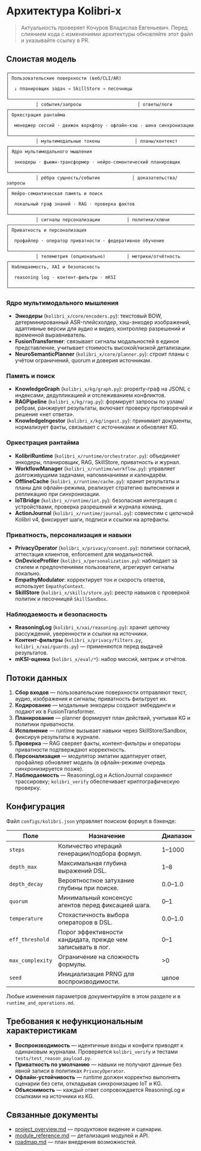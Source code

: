 # Архитектура Kolibri-x

> Актуальность проверяет Кочуров Владислав Евгеньевич. Перед слиянием кода
> с изменениями архитектуры обновляйте этот файл и указывайте ссылку в PR.

## Слоистая модель

```
┌───────────────────────────────────────────────────────────────────────┐
│ Пользовательские поверхности (веб/CLI/AR)                             │
│  ↓ планировщик задач → SkillStore → песочницы                         │
└───────────────────────────────────────────────────────────────────────┘
           │ события/запросы                     │ ответы/логи
┌───────────────────────────────────────────────────────────────────────┐
│ Оркестрация рантайма                                                  │
│  менеджер сессий · движок воркфлоу · офлайн-кэш · шина синхронизации  │
└───────────────────────────────────────────────────────────────────────┘
           │ мультимодальные токены             │ планы/контекст
┌───────────────────────────────────────────────────────────────────────┐
│ Ядро мультимодального мышления                                        │
│  энкодеры · фьюжн-трансформер · нейро-семантический планировщик        │
└───────────────────────────────────────────────────────────────────────┘
           │ рёбра сущность/событие            │ доказательства/запросы
┌───────────────────────────────────────────────────────────────────────┐
│ Нейро-семантическая память и поиск                                    │
│  локальный граф знаний · RAG · проверка фактов                        │
└───────────────────────────────────────────────────────────────────────┘
           │ сигналы персонализации          │ политики/ключи
┌───────────────────────────────────────────────────────────────────────┐
│ Приватность и персонализация                                         │
│  профайлер · оператор приватности · федеративное обучение             │
└───────────────────────────────────────────────────────────────────────┘
           │ телеметрия (опционально)        │ метрики/отчётность
┌───────────────────────────────────────────────────────────────────────┐
│ Наблюдаемость, XAI и безопасность                                     │
│  reasoning log · контент-фильтры · mKSI                               │
└───────────────────────────────────────────────────────────────────────┘
```

### Ядро мультимодального мышления
- **Энкодеры** (`kolibri_x/core/encoders.py`): текстовый BOW, детерминированный
  ASR-плейсхолдер, хэш-энкодер изображений, адаптивные версии для аудио и
  видео, контроллер разрешений и временной выравниватель.
- **FusionTransformer**: связывает сигналы модальностей в единое
  представление, учитывает стоимость высокой/низкой детализации.
- **NeuroSemanticPlanner** (`kolibri_x/core/planner.py`): строит планы с
  учётом ограничений, quorum и доверия источникам.

### Память и поиск
- **KnowledgeGraph** (`kolibri_x/kg/graph.py`): property-граф на JSONL с
  индексами, дедупликацией и отслеживанием конфликтов.
- **RAGPipeline** (`kolibri_x/kg/rag.py`): формирует запросы по узлам/ребрам,
  ранжирует результаты, включает проверку противоречий и решение «нет
  ответа».
- **KnowledgeIngestor** (`kolibri_x/kg/ingest.py`): принимает документы,
  нормализует факты, связывает с источниками и обновляет KG.

### Оркестрация рантайма
- **KolibriRuntime** (`kolibri_x/runtime/orchestrator.py`): объединяет энкодеры,
  планировщик, RAG, SkillStore, приватность и журнал.
- **WorkflowManager** (`kolibri_x/runtime/workflow.py`): управляет
  долгоживущими задачами, напоминаниями и календарём.
- **OfflineCache** (`kolibri_x/runtime/cache.py`): хранит результаты и планы для
  офлайн-режима, реализует стратегию вытеснения и репликацию при
  синхронизации.
- **IoTBridge** (`kolibri_x/runtime/iot.py`): безопасная интеграция с
  устройствами, проверка разрешений и журнала команд.
- **ActionJournal** (`kolibri_x/runtime/journal.py`): совместим с цепочкой
  Kolibri v4, фиксирует шаги, подписи и ссылки на артефакты.

### Приватность, персонализация и навыки
- **PrivacyOperator** (`kolibri_x/privacy/consent.py`): политики согласий,
  аттестация клиентов, enforcement для модальностей.
- **OnDeviceProfiler** (`kolibri_x/personalization.py`): наблюдает за стилем и
  предпочтениями пользователя, агрегирует сигналы локально.
- **EmpathyModulator**: корректирует тон и скорость ответов, использует
  `EmpathyContext`.
- **SkillStore** (`kolibri_x/skills/store.py`): реестр навыков с проверкой
  политик и песочницей `SkillSandbox`.

### Наблюдаемость и безопасность
- **ReasoningLog** (`kolibri_x/xai/reasoning.py`): хранит цепочку рассуждений,
  уверенности и ссылки на источники.
- **Контент-фильтры** (`kolibri_x/privacy/filters.py`, `kolibri_x/xai/guards.py`)
  — применяются перед выдачей результатов.
- **mKSI-оценка** (`kolibri_x/eval/*`): набор миссий, метрик и отчётов.

## Потоки данных

1. **Сбор входов** — пользовательские поверхности отправляют текст, аудио,
   изображения и сигналы; приватность фильтрует их.
2. **Кодирование** — модальные энкодеры создают эмбеддинги и подают их в
   FusionTransformer.
3. **Планирование** — planner формирует план действий, учитывая KG и
   политики приватности.
4. **Исполнение** — runtime вызывает навыки через SkillStore/Sandbox,
   фиксируя результаты в журнале.
5. **Проверка** — RAG сверяет факты, контент-фильтры и операторы приватности
   подтверждают корректность.
6. **Персонализация** — модулятор эмпатии адаптирует ответ, профайлер обновляет
   модель (в офлайн-режиме очередь синхронизируется позже).
7. **Наблюдаемость** — ReasoningLog и ActionJournal сохраняют трассировку;
   `kolibri_verify` обеспечивает криптографическую проверку.

## Конфигурация

Файл `configs/kolibri.json` управляет поиском формул в бэкенде:

| Поле | Назначение | Диапазон |
| --- | --- | --- |
| `steps` | Количество итераций генерации/подбора формул. | 1–1000 |
| `depth_max` | Максимальная глубина выражений DSL. | 1–8 |
| `depth_decay` | Вероятностное затухание глубины при поиске. | 0.0–1.0 |
| `quorum` | Минимальный консенсус агентов перед фиксацией шага. | 0–1 |
| `temperature` | Стохастичность выбора операторов в DSL. | 0.0–1.0 |
| `eff_threshold` | Порог эффективности кандидата, прежде чем записывать в лог. | 0–1 |
| `max_complexity` | Ограничение на сложность формулы. | >0 |
| `seed` | Инициализация PRNG для воспроизводимости. | целое |

Любые изменения параметров документируйте в этом разделе и в
`runtime_and_operations.md`.

## Требования к нефункциональным характеристикам

- **Воспроизводимость** — идентичные входы и конфиги приводят к одинаковым
  журналам. Проверяется `kolibri_verify` и тестами `tests/test_reason_payload.py`.
- **Приватность по умолчанию** — навыки не получают данные без явной записи в
  политиках `PrivacyOperator`.
- **Офлайн-устойчивость** — runtime должен корректно выполнять сценарии без
  сети, откладывая синхронизацию IoT и KG.
- **Объяснимость** — каждый ответ сопровождается ReasoningLog и ссылками на
  источники из KG.

## Связанные документы

- [project_overview.md](project_overview.md) — продуктовое видение и сценарии.
- [module_reference.md](module_reference.md) — детализация модулей и API.
- [roadmap.md](roadmap.md) — план внедрения возможностей.

